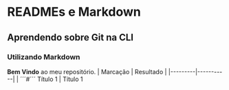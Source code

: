 # READMEs e Markdown
## Aprendendo sobre Git na CLI
### Utilizando Markdown
**Bem Vindo** ao meu repositório.
| Marcação | Resultado |
|---------|-----------|
| ´´´#´´´ Título 1 | Título 1
